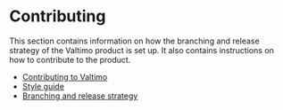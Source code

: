 # Contributing

This section contains information on how the branching and release strategy of the Valtimo product is set up. It also
contains instructions on how to contribute to the product.

* [Contributing to Valtimo](contributing-to-valtimo.md)
* [Style guide](style-guide.md)
* [Branching and release strategy](branching-and-release-strategy.md)
